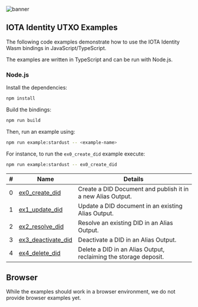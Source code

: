 ![banner](./../../../documentation/static/img/Banner/banner_identity.svg)

## IOTA Identity UTXO Examples

The following code examples demonstrate how to use the IOTA Identity Wasm bindings in JavaScript/TypeScript.

The examples are written in TypeScript and can be run with Node.js.

### Node.js

Install the dependencies:

```bash
npm install
```

Build the bindings:

```bash
npm run build
```

Then, run an example using:

```bash
npm run example:stardust -- <example-name>
```

For instance, to run the `ex0_create_did` example execute:

```bash
npm run example:stardust -- ex0_create_did
```

| #   | Name                                            | Details                                                          |
|-----|-------------------------------------------------|------------------------------------------------------------------|
| 0   | [ex0_create_did](src/ex0_create_did.ts)         | Create a DID Document and publish it in a new Alias Output.      |
| 1   | [ex1_update_did](src/ex1_update_did.ts)         | Update a DID document in an existing Alias Output.               |
| 2   | [ex2_resolve_did](src/ex2_resolve_did.ts)       | Resolve an existing DID in an Alias Output.                      |
| 3   | [ex3_deactivate_did](src/ex3_deactivate_did.ts) | Deactivate a DID in an Alias Output.                             |
| 4   | [ex4_delete_did](src/ex4_delete_did.ts)         | Delete a DID in an Alias Output, reclaiming the storage deposit. |

## Browser

While the examples should work in a browser environment, we do not provide browser examples yet.
